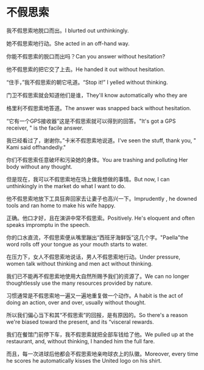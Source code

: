 # 不假思索

<p><span class="chinese">我不假思索地脱口而出。</span><span class="english">I blurted out unthinkingly.</span></p>

<p><span class="chinese">她不假思索地行动。</span><span class="english">She acted in an off-hand way.</span></p>

<p><span class="chinese">你能不假思索的脱口而出吗？</span><span class="english">Can you answer without hesitation?</span></p>

<p><span class="chinese">他不假思索的把它交了上去。</span><span class="english">He handed it out without hesitation.</span></p>

<p><span class="chinese">“住手，”我不假思索的朝它吼道。</span><span class="english">“Stop it!” I yelled without thinking.</span></p>

<p><span class="chinese">门卫不假思索就会知道他们是谁，</span><span class="english">They'll know automatically who they are</span></p>

<p><span class="chinese">格里利不假思索地答道。</span><span class="english">The answer was snapped back without hesitation.</span></p>

<p><span class="chinese">“它有一个GPS接收器”这是不假思索就可以得到的回答。</span><span class="english">"It's got a GPS receiver, " is the facile answer.</span></p>

<p><span class="chinese">我已经看过了，谢谢你。”卡米不假思索地说道。</span><span class="english">I've seen the stuff, thank you, " Kami said offhandedly."</span></p>

<p><span class="chinese">你们不假思索任意破坏和污染她的身体。</span><span class="english">You are trashing and polluting Her body without any thought.</span></p>

<p><span class="chinese">但是现在，我可以不假思索地在场上做我想做的事情。</span><span class="english">But now, I can unthinkingly in the market do what I want to do.</span></p>

<p><span class="chinese">他不假思索地放下工具狂奔回家去让妻子也高兴一下。</span><span class="english">Imprudently , he downed tools and ran home to make his wife happy.</span></p>

<p><span class="chinese">正确。他口才好，且在演讲中常不假思索。</span><span class="english">Positively. He's eloquent and often speaks impromptu in the speech.</span></p>

<p><span class="chinese">你的口水直流，不假思索便从嘴里蹦出“西班牙海鲜饭”这几个字。</span><span class="english">"Paella"the word rolls off your tongue as your mouth starts to water.</span></p>

<p><span class="chinese">在压力下，女人不假思索地说话，男人不假思索地行动。</span><span class="english">Under pressure, women talk without thinking and men act without thinking.</span></p>

<p><span class="chinese">我们已不能再不假思索地使用大自然所赐予我们的资源了。</span><span class="english">We can no longer thoughtlessly use the many resources provided by nature.</span></p>

<p><span class="chinese">习惯通常是不假思索地一遍又一遍地重复做一个动作。</span><span class="english">A habit is the act of doing an action, over and over, usually without thought.</span></p>

<p><span class="chinese">所以我们偏心当下和其“不假思索”的回报，是有原因的。</span><span class="english">So there's a reason we're biased toward the present, and its “visceral rewards.</span></p>

<p><span class="chinese">我们在餐馆门前停下车，我不假思索就把全部车钱给了他。</span><span class="english">We pulled up at the restaurant, and, without thinking, I handed him the full fare.</span></p>

<p><span class="chinese">而且，每一次进球后他都会不假思索地亲吻球衣上的队徽。</span><span class="english">Moreover, every time he scores he automatically kisses the United logo on his shirt.</span></p>

